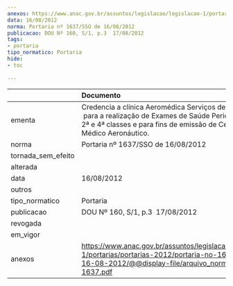 ```yaml
---
anexos: https://www.anac.gov.br/assuntos/legislacao/legislacao-1/portarias/portarias-2012/portaria-no-1637-sso-de-16-08-2012/@@display-file/arquivo_norma/PA2012-1637.pdf
data: 16/08/2012
norma: Portaria nº 1637/SSO de 16/08/2012
publicacao: DOU Nº 160, S/1, p.3  17/08/2012
tags:
- portaria
tipo_normatico: Portaria
hide: 
- toc 
 
---
```


|                    | Documento                                                                                                                                                                               |
|:-------------------|:----------------------------------------------------------------------------------------------------------------------------------------------------------------------------------------|
| ementa             | Credencia a clínica Aeromédica Serviços de Saúde Ltda.  para a realização de Exames de Saúde Periciais de 1ª, 2ª e 4ª classes e para fins de emissão de Certificado Médico Aeronáutico. |
| norma              | Portaria nº 1637/SSO de 16/08/2012                                                                                                                                                      |
| tornada_sem_efeito |                                                                                                                                                                                         |
| alterada           |                                                                                                                                                                                         |
| data               | 16/08/2012                                                                                                                                                                              |
| outros             |                                                                                                                                                                                         |
| tipo_normatico     | Portaria                                                                                                                                                                                |
| publicacao         | DOU Nº 160, S/1, p.3  17/08/2012                                                                                                                                                        |
| revogada           |                                                                                                                                                                                         |
| em_vigor           |                                                                                                                                                                                         |
| anexos             | https://www.anac.gov.br/assuntos/legislacao/legislacao-1/portarias/portarias-2012/portaria-no-1637-sso-de-16-08-2012/@@display-file/arquivo_norma/PA2012-1637.pdf                       |